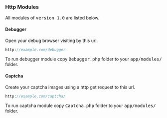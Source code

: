 
### Http Modules

All modules of <kbd>version 1.0</kbd> are listed below.

#### Debugger

Open your debug browser visiting by this url.

```php
http://example.com/debugger
```

To run debugger module copy <kbd>Debugger.php</kbd> folder to your <kbd>app/modules/</kbd> folder.

#### Captcha

Create your captcha images using a http get request to this url.

```php
http://example.com/captcha/
```

To run captcha module copy <kbd>Captcha.php</kbd> folder to your <kbd>app/modules/</kbd> folder.
